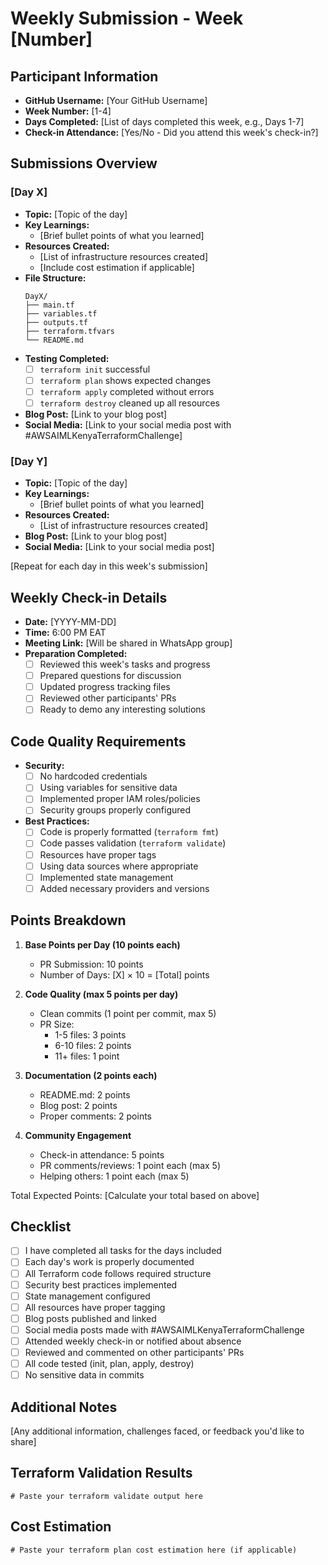 # Weekly Submission - Week [Number]

## Participant Information
- **GitHub Username:** [Your GitHub Username]
- **Week Number:** [1-4]
- **Days Completed:** [List of days completed this week, e.g., Days 1-7]
- **Check-in Attendance:** [Yes/No - Did you attend this week's check-in?]

## Submissions Overview

### [Day X]
- **Topic:** [Topic of the day]
- **Key Learnings:**
  - [Brief bullet points of what you learned]
- **Resources Created:**
  - [List of infrastructure resources created]
  - [Include cost estimation if applicable]
- **File Structure:**
  ```
  DayX/
  ├── main.tf
  ├── variables.tf
  ├── outputs.tf
  ├── terraform.tfvars
  └── README.md
  ```
- **Testing Completed:**
  - [ ] `terraform init` successful
  - [ ] `terraform plan` shows expected changes
  - [ ] `terraform apply` completed without errors
  - [ ] `terraform destroy` cleaned up all resources
- **Blog Post:** [Link to your blog post]
- **Social Media:** [Link to your social media post with #AWSAIMLKenyaTerraformChallenge]

### [Day Y]
- **Topic:** [Topic of the day]
- **Key Learnings:**
  - [Brief bullet points of what you learned]
- **Resources Created:**
  - [List of infrastructure resources created]
- **Blog Post:** [Link to your blog post]
- **Social Media:** [Link to your social media post]

[Repeat for each day in this week's submission]

## Weekly Check-in Details
- **Date:** [YYYY-MM-DD]
- **Time:** 6:00 PM EAT
- **Meeting Link:** [Will be shared in WhatsApp group]
- **Preparation Completed:**
  - [ ] Reviewed this week's tasks and progress
  - [ ] Prepared questions for discussion
  - [ ] Updated progress tracking files
  - [ ] Reviewed other participants' PRs
  - [ ] Ready to demo any interesting solutions

## Code Quality Requirements
- **Security:**
  - [ ] No hardcoded credentials
  - [ ] Using variables for sensitive data
  - [ ] Implemented proper IAM roles/policies
  - [ ] Security groups properly configured
- **Best Practices:**
  - [ ] Code is properly formatted (`terraform fmt`)
  - [ ] Code passes validation (`terraform validate`)
  - [ ] Resources have proper tags
  - [ ] Using data sources where appropriate
  - [ ] Implemented state management
  - [ ] Added necessary providers and versions

## Points Breakdown
1. **Base Points per Day (10 points each)**
   - PR Submission: 10 points
   - Number of Days: [X] × 10 = [Total] points

2. **Code Quality (max 5 points per day)**
   - Clean commits (1 point per commit, max 5)
   - PR Size:
     * 1-5 files: 3 points
     * 6-10 files: 2 points
     * 11+ files: 1 point

3. **Documentation (2 points each)**
   - README.md: 2 points
   - Blog post: 2 points
   - Proper comments: 2 points

4. **Community Engagement**
   - Check-in attendance: 5 points
   - PR comments/reviews: 1 point each (max 5)
   - Helping others: 1 point each (max 5)

Total Expected Points: [Calculate your total based on above]

## Checklist
- [ ] I have completed all tasks for the days included
- [ ] Each day's work is properly documented
- [ ] All Terraform code follows required structure
- [ ] Security best practices implemented
- [ ] State management configured
- [ ] All resources have proper tagging
- [ ] Blog posts published and linked
- [ ] Social media posts made with #AWSAIMLKenyaTerraformChallenge
- [ ] Attended weekly check-in or notified about absence
- [ ] Reviewed and commented on other participants' PRs
- [ ] All code tested (init, plan, apply, destroy)
- [ ] No sensitive data in commits

## Additional Notes
[Any additional information, challenges faced, or feedback you'd like to share]

## Terraform Validation Results
```hcl
# Paste your terraform validate output here
```

## Cost Estimation
```hcl
# Paste your terraform plan cost estimation here (if applicable)
```
